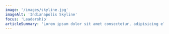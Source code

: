 ```yaml
---
image: '/images/skyline.jpg'
imageAlt: 'Indianapolis Skyline'
focus: 'Leadership'
articleSummary: 'Lorem ipsum dolor sit amet consectetur, adipisicing elit. Maxime repellendus inventore ducimus. Lorem ipsum dolor sit amet consectetur, adipisicing elit.'
---
```

